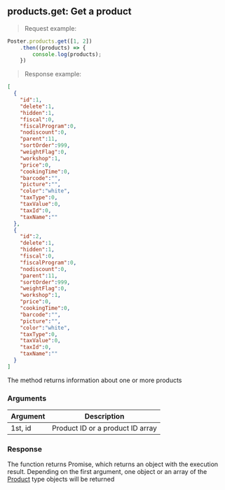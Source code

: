 ## products.get: Get a product

> Request example: 

```javascript
Poster.products.get([1, 2])
    .then((products) => {
        console.log(products);
    })
```

> Response example:

```json
[
  {
    "id":1,
    "delete":1,
    "hidden":1,
    "fiscal":0,
    "fiscalProgram":0,
    "nodiscount":0,
    "parent":11,
    "sortOrder":999,
    "weightFlag":0,
    "workshop":1,
    "price":0,
    "cookingTime":0,
    "barcode":"",
    "picture":"",
    "color":"white",
    "taxType":0,
    "taxValue":0,
    "taxId":0,
    "taxName":""
  },
  {
    "id":2,
    "delete":1,
    "hidden":1,
    "fiscal":0,
    "fiscalProgram":0,
    "nodiscount":0,
    "parent":11,
    "sortOrder":999,
    "weightFlag":0,
    "workshop":1,
    "price":0,
    "cookingTime":0,
    "barcode":"",
    "picture":"",
    "color":"white",
    "taxType":0,
    "taxValue":0,
    "taxId":0,
    "taxName":""
  }
]
``` 


The method returns information about one or more products

### Arguments

Argument | Description
-------- | -----------
1st, id | Product ID or a product ID array

### Response

The function returns Promise, which returns an object with the execution result. Depending on the first argument, one object or an array of the [Product](/en/docs/v3/pos/types/product) type objects will be returned

